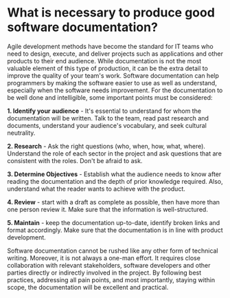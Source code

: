 # What is necessary to produce good software documentation?

Agile development methods have become the standard for IT teams who need to design, execute, and deliver projects such as applications and other products to their end audience. While documentation is not the most valuable element of this type of production, it can be the extra detail to improve the quality of your team's work. Software documentation can help programmers by making the software easier to use as well as understand, especially when the software needs improvement. For the documentation to be well done and intelligible, some important points must be considered:
 
**1. Identify your audience** - It's essential to understand for whom the documentation will be written. Talk to the team, read past research and documents, understand your audience's vocabulary, and seek cultural neutrality.

**2. Research** - Ask the right questions (who, when, how, what, where). Understand the role of each sector in the project and ask questions that are consistent with the roles. Don't be afraid to ask.

**3. Determine Objectives** - Establish what the audience needs to know after reading the documentation and the depth of prior knowledge required. Also, understand what the reader wants to achieve with the product.

**4. Review** - start with a draft as complete as possible, then have more than one person review it. Make sure that the information is well-structured.

**5. Maintain** - keep the documentation up-to-date, identify broken links and format accordingly. Make sure that the documentation is in line with product development.

Software documentation cannot be rushed like any other form of technical writing.  Moreover, it is not always a one-man effort. It requires close collaboration with relevant stakeholders, software developers and other parties directly or indirectly involved in the project. By following best practices, addressing all pain points, and most importantly, staying within scope, the documentation will be excellent and practical.

